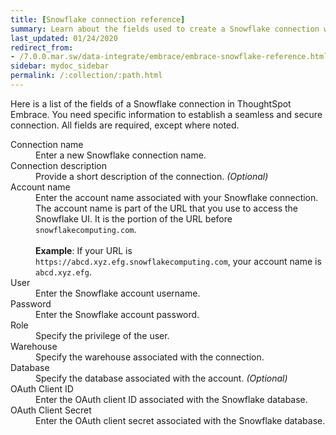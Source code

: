 ```yaml
---
title: [Snowflake connection reference]
summary: Learn about the fields used to create a Snowflake connection with ThoughtSpot Embrace.
last_updated: 01/24/2020
redirect_from:
- /7.0.0.mar.sw/data-integrate/embrace/embrace-snowflake-reference.html
sidebar: mydoc_sidebar
permalink: /:collection/:path.html
---
```


Here is a list of the fields of a Snowflake connection in ThoughtSpot Embrace. You need specific information to establish a seamless and secure connection. All fields are required, except where noted.

<dl id="embrace-snowflake-ref">
  <dlentry id="embrace-snowlake-ref-connection-name">
    <dt>Connection name</dt>
    <dd>Enter a new Snowflake connection name.</dd>
  </dlentry>
  <dlentry id="embrace-snowlake-ref-connection-description">
    <dt>Connection description</dt>
    <dd>Provide a short description of the connection. <i>(Optional)</i></dd>
  </dlentry>
  <dlentry id="embrace-snowlake-ref-account-name">
   <dt>Account name</dt>
   <dd>Enter the account name associated with your Snowflake connection.
   The account name is part of the URL that you use to access the Snowflake UI. It is the portion of the URL before <code>snowflakecomputing.com</code>.<br/><br>  
   <strong>Example</strong>: If your URL is <code>https://abcd.xyz.efg.snowflakecomputing.com</code>, your account name is <code>abcd.xyz.efg</code>.</dd>
  </dlentry>
  <dlentry id="embrace-snowlake-ref-user">
    <dt>User</dt>
    <dd>Enter the Snowflake account username.</dd>
  </dlentry>
  <dlentry id="embrace-snowlake-ref-password">
    <dt>Password</dt>
    <dd>Enter the Snowflake account password.</dd>
  </dlentry>
  <dlentry id="embrace-snowlake-ref-role">
    <dt>Role</dt>
    <dd>Specify the privilege of the user.</dd>
  </dlentry>
  <dlentry id="embrace-snowlake-ref-warehouse">
    <dt>Warehouse</dt>
    <dd>Specify the warehouse associated with the connection.</dd>
  </dlentry>
  <dlentry id="embrace-snowlake-ref-database">
    <dt>Database</dt>
    <dd>Specify the database associated with the account. <i>(Optional)</i></dd>
  </dlentry>
  <dlentry id="snowflake-oauth-client-id">
      <dt>OAuth Client ID</dt>
      <dd>Enter the OAuth client ID associated with the Snowflake database.</dd>
  </dlentry>
  <dlentry id="snowflake-oauth-client-secret">
      <dt>OAuth Client Secret</dt>
      <dd>Enter the OAuth client secret associated with the Snowflake database.</dd>
  </dlentry>
</dl>
<!--
## Important information about OAuth with Snowflake

To obtain the OAuth Client ID and Client Secret, you must configure OAuth in Snowflake. For more information, see: [Configure OAuth for a Snowflake connection]({{ site.baseurl }}/data-integrate/embrace/embrace-snowflake-oauth.html). -->
